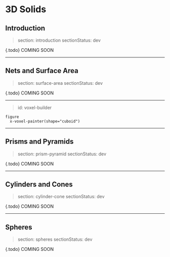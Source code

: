 # 3D Solids

## Introduction

> section: introduction
> sectionStatus: dev

{.todo} COMING SOON

---

## Nets and Surface Area

> section: surface-area
> sectionStatus: dev

{.todo} COMING SOON

---
> id: voxel-builder

    figure
      x-voxel-painter(shape="cuboid")

<!-- x-polyhedron(size=220 shape="Hebesphenorotunda") -->

---

## Prisms and Pyramids

> section: prism-pyramid
> sectionStatus: dev

{.todo} COMING SOON

---

## Cylinders and Cones

> section: cylinder-cone
> sectionStatus: dev

{.todo} COMING SOON

---

## Spheres

> section: spheres
> sectionStatus: dev

{.todo} COMING SOON
